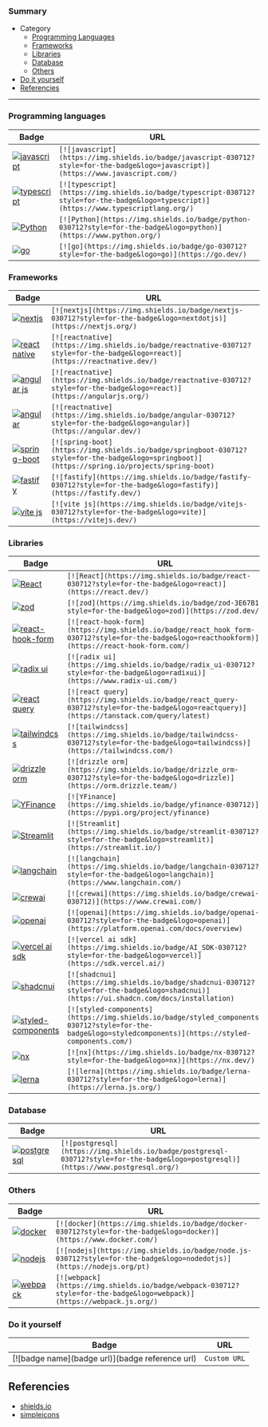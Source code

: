 ### Summary
- Category
  - [Programming Languages](#programming-languages)
  - [Frameworks](#frameworks)
  - [Libraries](#libraries)
  - [Database](#database)
  - [Others](#others)
- [Do it yourself](#do-it-yourself)
- [Referencies](#referencies)

---

### Programming languages
| Badge | URL |
| ----- | --- |
| [![javascript](https://img.shields.io/badge/javascript-030712?style=for-the-badge&logo=javascript)](https://www.javascript.com/) | `[![javascript](https://img.shields.io/badge/javascript-030712?style=for-the-badge&logo=javascript)](https://www.javascript.com/)` |
| [![typescript](https://img.shields.io/badge/typescript-030712?style=for-the-badge&logo=typescript)](https://www.typescriptlang.org/) | `[![typescript](https://img.shields.io/badge/typescript-030712?style=for-the-badge&logo=typescript)](https://www.typescriptlang.org/)` |
| [![Python](https://img.shields.io/badge/python-030712?style=for-the-badge&logo=python)](https://www.python.org/) | `[![Python](https://img.shields.io/badge/python-030712?style=for-the-badge&logo=python)](https://www.python.org/)` |
| [![go](https://img.shields.io/badge/go-030712?style=for-the-badge&logo=go)](https://go.dev/) | `[![go](https://img.shields.io/badge/go-030712?style=for-the-badge&logo=go)](https://go.dev/)` |

### Frameworks
| Badge | URL |
| ----- | --- |
| [![nextjs](https://img.shields.io/badge/nextjs-030712?style=for-the-badge&logo=nextdotjs)](https://nextjs.org/) | `[![nextjs](https://img.shields.io/badge/nextjs-030712?style=for-the-badge&logo=nextdotjs)](https://nextjs.org/)` |
| [![react native](https://img.shields.io/badge/react_native-030712?style=for-the-badge&logo=react)](https://reactnative.dev/) | `[![reactnative](https://img.shields.io/badge/reactnative-030712?style=for-the-badge&logo=react)](https://reactnative.dev/)` |
| [![angular js](https://img.shields.io/badge/angularJS-030712?style=for-the-badge&logo=angular)](https://angularjs.org/) | `[![reactnative](https://img.shields.io/badge/reactnative-030712?style=for-the-badge&logo=react)](https://angularjs.org/)` |
| [![angular](https://img.shields.io/badge/angular-030712?style=for-the-badge&logo=angular)](https://angular.dev/) | `[![reactnative](https://img.shields.io/badge/angular-030712?style=for-the-badge&logo=angular)](https://angular.dev/)` |
| [![spring-boot](https://img.shields.io/badge/spring_boot-030712?style=for-the-badge&logo=springboot)](https://spring.io/projects/spring-boot) | `[![spring-boot](https://img.shields.io/badge/springboot-030712?style=for-the-badge&logo=springboot)](https://spring.io/projects/spring-boot)` |
| [![fastify](https://img.shields.io/badge/fastify-030712?style=for-the-badge&logo=fastify)](https://fastify.dev/) | `[![fastify](https://img.shields.io/badge/fastify-030712?style=for-the-badge&logo=fastify)](https://fastify.dev/)` |
| [![vite js](https://img.shields.io/badge/vitejs-030712?style=for-the-badge&logo=vite)](https://vitejs.dev/) | `[![vite js](https://img.shields.io/badge/vitejs-030712?style=for-the-badge&logo=vite)](https://vitejs.dev/)` |

### Libraries
| Badge | URL |
| ----- | --- |
| [![React](https://img.shields.io/badge/react-030712?style=for-the-badge&logo=react)](https://react.dev/) | `[![React](https://img.shields.io/badge/react-030712?style=for-the-badge&logo=react)](https://react.dev/)` |
| [![zod](https://img.shields.io/badge/zod-030712?style=for-the-badge&logo=zod)](https://zod.dev/) | `[![zod](https://img.shields.io/badge/zod-3E67B1?style=for-the-badge&logo=zod)](https://zod.dev/)` |
| [![react-hook-form](https://img.shields.io/badge/react_hook_form-030712?style=for-the-badge&logo=reacthookform)](https://react-hook-form.com/) | `[![react-hook-form](https://img.shields.io/badge/react_hook_form-030712?style=for-the-badge&logo=reacthookform)](https://react-hook-form.com/)` |
| [![radix ui](https://img.shields.io/badge/radix_ui-030712?style=for-the-badge&logo=radixui)](https://www.radix-ui.com/) | `[![radix ui](https://img.shields.io/badge/radix_ui-030712?style=for-the-badge&logo=radixui)](https://www.radix-ui.com/)` |
| [![react query](https://img.shields.io/badge/react_query-030712?style=for-the-badge&logo=reactquery)](https://tanstack.com/query/latest) | `[![react query](https://img.shields.io/badge/react_query-030712?style=for-the-badge&logo=reactquery)](https://tanstack.com/query/latest)` |
| [![tailwindcss](https://img.shields.io/badge/tailwindcss-030712?style=for-the-badge&logo=tailwindcss)](https://tailwindcss.com/) | `[![tailwindcss](https://img.shields.io/badge/tailwindcss-030712?style=for-the-badge&logo=tailwindcss)](https://tailwindcss.com/)` |
| [![drizzle orm](https://img.shields.io/badge/drizzle_orm-030712?style=for-the-badge&logo=drizzle)](https://orm.drizzle.team/) | `[![drizzle orm](https://img.shields.io/badge/drizzle_orm-030712?style=for-the-badge&logo=drizzle)](https://orm.drizzle.team/)` |
| [![YFinance](https://img.shields.io/badge/yfinance-030712)](https://pypi.org/project/yfinance) | `[![YFinance](https://img.shields.io/badge/yfinance-030712)](https://pypi.org/project/yfinance)` |
| [![Streamlit](https://img.shields.io/badge/streamlit-030712?style=for-the-badge&logo=streamlit)](https://streamlit.io/) | `[![Streamlit](https://img.shields.io/badge/streamlit-030712?style=for-the-badge&logo=streamlit)](https://streamlit.io/)` |
| [![langchain](https://img.shields.io/badge/langchain-030712?style=for-the-badge&logo=langchain)](https://www.langchain.com/) | `[![langchain](https://img.shields.io/badge/langchain-030712?style=for-the-badge&logo=langchain)](https://www.langchain.com/)` |
| [![crewai](https://img.shields.io/badge/crewai-030712)](https://www.crewai.com/) | `[![crewai](https://img.shields.io/badge/crewai-030712)](https://www.crewai.com/)` |
| [![openai](https://img.shields.io/badge/openai-030712?style=for-the-badge&logo=openai)](https://platform.openai.com/docs/overview) | `[![openai](https://img.shields.io/badge/openai-030712?style=for-the-badge&logo=openai)](https://platform.openai.com/docs/overview)` |
| [![vercel ai sdk](https://img.shields.io/badge/AI_SDK-030712?style=for-the-badge&logo=vercel)](https://sdk.vercel.ai/) | `[![vercel ai sdk](https://img.shields.io/badge/AI_SDK-030712?style=for-the-badge&logo=vercel)](https://sdk.vercel.ai/)` |
| [![shadcnui](https://img.shields.io/badge/shadcnui-030712?style=for-the-badge&logo=shadcnui)](https://ui.shadcn.com/docs/installation) | `[![shadcnui](https://img.shields.io/badge/shadcnui-030712?style=for-the-badge&logo=shadcnui)](https://ui.shadcn.com/docs/installation)` |
| [![styled-components](https://img.shields.io/badge/styled_components-030712?style=for-the-badge&logo=styledcomponents)](https://styled-components.com/) | `[![styled-components](https://img.shields.io/badge/styled_components-030712?style=for-the-badge&logo=styledcomponents)](https://styled-components.com/)` |
| [![nx](https://img.shields.io/badge/nx-030712?style=for-the-badge&logo=nx)](https://nx.dev/) | `[![nx](https://img.shields.io/badge/nx-030712?style=for-the-badge&logo=nx)](https://nx.dev/)` |
| [![lerna](https://img.shields.io/badge/lerna-030712?style=for-the-badge&logo=lerna)](https://lerna.js.org/) | `[![lerna](https://img.shields.io/badge/lerna-030712?style=for-the-badge&logo=lerna)](https://lerna.js.org/)` |

### Database
| Badge | URL |
| ----- | --- |
| [![postgresql](https://img.shields.io/badge/postgresql-030712?style=for-the-badge&logo=postgresql)](https://www.postgresql.org/) | `[![postgresql](https://img.shields.io/badge/postgresql-030712?style=for-the-badge&logo=postgresql)](https://www.postgresql.org/)` |

### Others
| Badge | URL |
| ----- | --- |
| [![docker](https://img.shields.io/badge/docker-030712?style=for-the-badge&logo=docker)](https://www.docker.com/) | `[![docker](https://img.shields.io/badge/docker-030712?style=for-the-badge&logo=docker)](https://www.docker.com/)` |
| [![nodejs](https://img.shields.io/badge/node.js-030712?style=for-the-badge&logo=nodedotjs)](https://nodejs.org/pt) | `[![nodejs](https://img.shields.io/badge/node.js-030712?style=for-the-badge&logo=nodedotjs)](https://nodejs.org/pt)` |
| [![webpack](https://img.shields.io/badge/webpack-030712?style=for-the-badge&logo=webpack)](https://webpack.js.org/) | `[![webpack](https://img.shields.io/badge/webpack-030712?style=for-the-badge&logo=webpack)](https://webpack.js.org/)` |

### Do it yourself
| Badge | URL |
| ----- | --- |
| [![badge name](badge url)](badge reference url) | `Custom URL` |


## Referencies
- [shields.io](https://shields.io/docs/logos)
- [simpleicons](https://simpleicons.org/)
